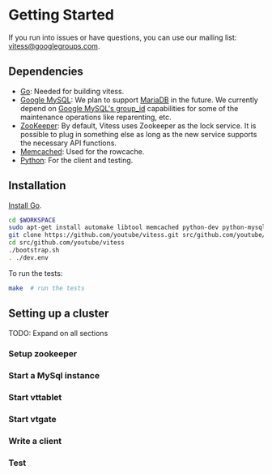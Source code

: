 # Getting Started
If you run into issues or have questions, you can use our mailing list: vitess@googlegroups.com.

## Dependencies

* [Go](http://golang.org): Needed for building vitess.
* [Google MySQL](https://code.google.com/r/sougou-vitess-mysql/):
  We plan to support [MariaDB](https://mariadb.org/) in the future.
  We currently depend on
  [Google MySQL's group_id](https://code.google.com/p/google-mysql-tools/wiki/GlobalTransactionIds)
  capabilities for some of the maintenance operations like
  reparenting, etc.
* [ZooKeeper](http://zookeeper.apache.org/): By default, Vitess
  uses Zookeeper as the lock service. It is possible to plug in
  something else as long as the new service supports the
  necessary API functions.
* [Memcached](http://memcached.org): Used for the rowcache.
* [Python](http://python.org): For the client and testing.

## Installation

[Install Go](http://golang.org/doc/install).

``` sh
cd $WORKSPACE
sudo apt-get install automake libtool memcached python-dev python-mysqldb libssl-dev g++ mercurial git pkg-config bison
git clone https://github.com/youtube/vitess.git src/github.com/youtube/vitess
cd src/github.com/youtube/vitess
./bootstrap.sh
. ./dev.env
```

To run the tests:

``` sh
make  # run the tests
```

## Setting up a cluster
TODO: Expand on all sections
### Setup zookeeper
### Start a MySql instance
### Start vttablet
### Start vtgate
### Write a client
### Test
